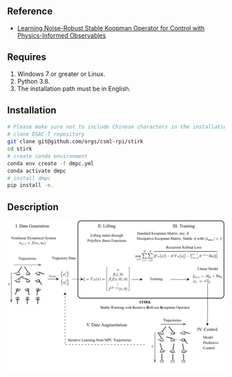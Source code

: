 ## Reference
- [Learning Noise-Robust Stable Koopman Operator for Control with Physics-Informed Observables](https://www.arxiv.org/pdf/2408.06607)


## Requires
1. Windows 7 or greater or Linux.
2. Python 3.8.
3. The installation path must be in English.


## Installation
```bash
# Please make sure not to include Chinese characters in the installation path, as it may result in a failed execution.
# clone DSAC-T repository
git clone git@github.com/orgs/csml-rpi/stirk
cd stirk
# create conda environment
conda env create -f dmpc.yml
conda activate dmpc
# install dmpc
pip install -e.
```

## Description

![](summary_3.png)

<!-- 
## Train
These are two examples of running DSAC-T on two environments. 
Train the policy by running:
```bash
cd example_train
#Train a pendulum task
python main.py
#Train a humanoid task. To execute this file, Mujoco and Mujoco-py need to be installed first. 
python dsac_mlp_humanoidconti_offserial.py
```
After training, the results will be stored in the "DSAC-T/results" folder.

### Algorithm Switching
In the "main.py/dsac_mlp_humanoidconti_offserial.py" file, you can switch between 'DSAC_V2' and 'DSAC_V1' by changing the "--algorithm" parameter. 

## Simulation 
In the "DSAC-T/results" folder, pick the path to the folder where the policy will be applied to the simulation and select the appropriate PKL file for the simulation.
```bash
python run_policy.py
#you may need to "pip install imageio-ffmpeg" before running this file on Windows. 
```
After running, the simulation vedio and state&action curve figures will be stored in the "DSAC-T/figures" folder.







## Acknowledgment
We would like to thank all members in Intelligent Driving Laboratory (iDLab), School of Vehicle and Mobility, Tsinghua University for making excellent contributions and providing helpful advices for DSAC-T. -->